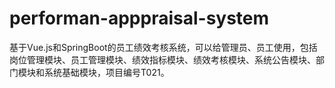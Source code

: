 # performan-apppraisal-system
基于Vue.js和SpringBoot的员工绩效考核系统，可以给管理员、员工使用，包括岗位管理模块、员工管理模块、绩效指标模块、绩效考核模块、系统公告模块、部门模块和系统基础模块，项目编号T021。
